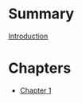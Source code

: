 <!-- markdownlint-disable single-h1 -->
# Summary
[Introduction](README.md)

# Chapters
 - [Chapter 1](chapter-1.md)